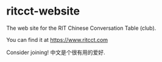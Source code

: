 # ritcct-website
The web site for the RIT Chinese Conversation Table (club).

You can find it at https://www.ritcct.com

Consider joining! 中文是个很有用的爱好.
